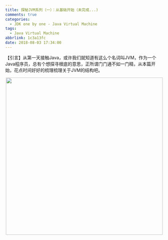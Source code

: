 ```yaml
---
title: 探秘JVM系列（一）：从基础开始（未完成...)
comments: true
categories:
  - JDK one by one - Java Virtual Machine
tags:
  - Java Virtual Machine
abbrlink: 1c3a13fc
date: 2018-08-03 17:34:00
---
```

【引言】从第一天接触Java，或许我们就知道有这么个名词叫JVM，作为一个Java程序员，总有个想探寻根底的意思，正所谓门门通不如一门精，从本篇开始，花点时间好好的梳理梳理关于JVM的结构吧。
<div align=center><img src="/img/2018-08-02-13.jpg" width="500"/></div>
<!-- more -->

# 